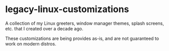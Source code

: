 # legacy-linux-customizations

A collection of my Linux greeters, window manager themes, splash screens, etc.
that I created over a decade ago.

These customizations are being provides as-is, and are not guaranteed to work
on modern distros.
